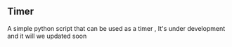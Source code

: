 ## Timer

A simple python script that can be used as a timer 
, It's under development and it will we updated soon 
